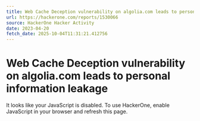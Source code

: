 ```yaml
---
title: Web Cache Deception vulnerability on algolia.com leads to personal information leakage
url: https://hackerone.com/reports/1530066
source: HackerOne Hacker Activity
date: 2023-04-20
fetch_date: 2025-10-04T11:31:21.412756
---
```


# Web Cache Deception vulnerability on algolia.com leads to personal information leakage

It looks like your JavaScript is disabled. To use HackerOne, enable JavaScript in your browser and refresh this page.